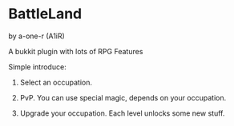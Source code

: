 # BattleLand
by a-one-r (A1iR)

A bukkit plugin with lots of RPG Features

Simple introduce:

1. Select an occupation.

2. PvP. You can use special magic, depends on your occupation.

3. Upgrade your occupation. Each level unlocks some new stuff.